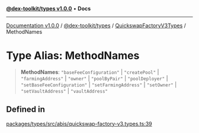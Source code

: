 [**@dex-toolkit/types v1.0.0**](../../../README.md) • **Docs**

***

[Documentation v1.0.0](../../../../../packages.md) / [@dex-toolkit/types](../../../README.md) / [QuickswapFactoryV3Types](../README.md) / MethodNames

# Type Alias: MethodNames

> **MethodNames**: `"baseFeeConfiguration"` \| `"createPool"` \| `"farmingAddress"` \| `"owner"` \| `"poolByPair"` \| `"poolDeployer"` \| `"setBaseFeeConfiguration"` \| `"setFarmingAddress"` \| `"setOwner"` \| `"setVaultAddress"` \| `"vaultAddress"`

## Defined in

[packages/types/src/abis/quickswap-factory-v3.types.ts:39](https://github.com/niZmosis/dex-toolkit/blob/3d8b41b44787b30fbea5de3ab4737662ffb61bc8/packages/types/src/abis/quickswap-factory-v3.types.ts#L39)
